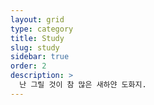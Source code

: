 ```yaml
---
layout: grid
type: category
title: Study
slug: study
sidebar: true
order: 2
description: >
  난 그릴 것이 참 많은 새하얀 도화지.
---
```

